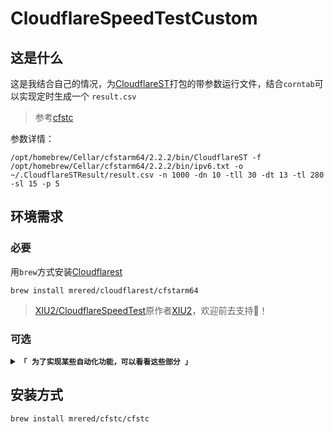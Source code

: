 # CloudflareSpeedTestCustom

## 这是什么

这是我结合自己的情况，为[CloudflareST](https://github.com/XIU2/CloudflareSpeedTest)打包的带参数运行文件，结合`corntab`可以实现定时生成一个 `result.csv`

> 参考[cfstc](https://github.com/Mrered/cfstc)

参数详情：

```shell
/opt/homebrew/Cellar/cfstarm64/2.2.2/bin/CloudflareST -f /opt/homebrew/Cellar/cfstarm64/2.2.2/bin/ipv6.txt -o ~/.CloudflareSTResult/result.csv -n 1000 -dn 10 -tll 30 -dt 13 -tl 280 -sl 15 -p 5
```

## 环境需求

### 必要

用`brew`方式安装[Cloudflarest](https://github.com/Mrered/homebrew-cloudflarest)

```shell
brew install mrered/cloudflarest/cfstarm64
```

> [XIU2/CloudflareSpeedTest](https://github.com/XIU2/CloudflareSpeedTest)原作者[XIU2](https://github.com/XIU2)，欢迎前去支持🌟！

### 可选

<details>
<summary><code><strong>「 为了实现某些自动化功能，可以看看这些部分 」</strong></code></summary>

#### `crontab`

请自行学习。

#### [`DDNS Go`](https://github.com/jeessy2/ddns-go)

配置办法：

```shell
sed -n "2,1p" ~/.CloudflareSTResult/result.csv | awk -F, '{print $1}'
```

#### 官方办法

[自动更新 Cloudflare 中的域名解析记录为最快 IP（Windows/Linux 脚本+手动教程） · Issue #40 · XIU2/CloudflareSpeedTest (github.com)](https://github.com/XIU2/CloudflareSpeedTest/issues/40)

</details>

## 安装方式

```shell
brew install mrered/cfstc/cfstc
```

